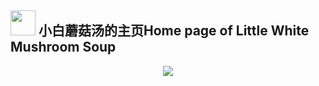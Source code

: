 ## <img height="40" src="https://raw.githubusercontent.com/innng/innng/master/assets/kyubey.gif"/> 小白蘑菇汤的主页Home page of Little White Mushroom Soup
<div align="center">
<img max-width="800" src="https://github.com/innng/innng/blob/master/assets/Github%20Profile%203-1(4).png"/>
</div>


